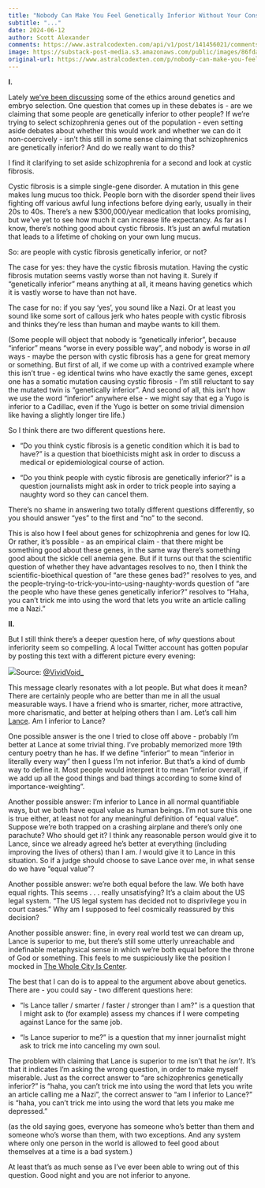 ```yaml
---
title: "Nobody Can Make You Feel Genetically Inferior Without Your Consent"
subtitle: "..."
date: 2024-06-12
author: Scott Alexander
comments: https://www.astralcodexten.com/api/v1/post/141456021/comments?&all_comments=true
image: https://substack-post-media.s3.amazonaws.com/public/images/86fda8fc-232f-4fe7-944c-1750dd193979_828x466.webp
original-url: https://www.astralcodexten.com/p/nobody-can-make-you-feel-genetically
---
```

**I.**

Lately [we’ve been discussing](/p/who-does-polygenic-selection-help) some of the ethics around genetics and embryo selection. One question that comes up in these debates is - are we claiming that some people are genetically inferior to other people? If we’re trying to select schizophrenia genes out of the population - even setting aside debates about whether this would work and whether we can do it non-coercively - isn’t this still in some sense claiming that schizophrenics are genetically inferior? And do we really want to do this?

I find it clarifying to set aside schizophrenia for a second and look at cystic fibrosis.

Cystic fibrosis is a simple single-gene disorder. A mutation in this gene makes lung mucus too thick. People born with the disorder spend their lives fighting off various awful lung infections before dying early, usually in their 20s to 40s. There’s a new $300,000/year medication that looks promising, but we’ve yet to see how much it can increase life expectancy. As far as I know, there’s nothing good about cystic fibrosis. It’s just an awful mutation that leads to a lifetime of choking on your own lung mucus.

So: are people with cystic fibrosis genetically inferior, or not?

The case for yes: they have the cystic fibrosis mutation. Having the cystic fibrosis mutation seems vastly worse than not having it. Surely if “genetically inferior” means anything at all, it means having genetics which it is vastly worse to have than not have.

The case for no: if you say ‘yes’, you sound like a Nazi. Or at least you sound like some sort of callous jerk who hates people with cystic fibrosis and thinks they’re less than human and maybe wants to kill them.

(Some people will object that nobody is “genetically inferior”, because “inferior” means “worse in every possible way”, and nobody is worse in _all_ ways - maybe the person with cystic fibrosis has a gene for great memory or something. But first of all, if we come up with a contrived example where this isn’t true - eg identical twins who have exactly the same genes, except one has a somatic mutation causing cystic fibrosis - I’m still reluctant to say the mutated twin is “genetically inferior”. And second of all, this isn’t how we use the word “inferior” anywhere else - we might say that eg a Yugo is inferior to a Cadillac, even if the Yugo is better on some trivial dimension like having a slightly longer tire life.)

So I think there are two different questions here. 

  * “Do you think cystic fibrosis is a genetic condition which it is bad to have?” is a question that bioethicists might ask in order to discuss a medical or epidemiological course of action. 

  * “Do you think people with cystic fibrosis are genetically inferior?” is a question journalists might ask in order to trick people into saying a naughty word so they can cancel them. 




There’s no shame in answering two totally different questions differently, so you should answer “yes” to the first and “no” to the second.

This is also how I feel about genes for schizophrenia and genes for low IQ. Or rather, it’s possible - as an empirical claim - that there might be something good about these genes, in the same way there’s something good about the sickle cell anemia gene. But if it turns out that the scientific question of whether they have advantages resolves to no, then I think the scientific-bioethical question of “are these genes bad?” resolves to yes, and the people-trying-to-trick-you-into-using-naughty-words question of “are the people who have these genes genetically inferior?” resolves to “Haha, you can’t trick me into using the word that lets you write an article calling me a Nazi.”

**II.**

But I still think there’s a deeper question here, of _why_ questions about inferiority seem so compelling. A local Twitter account has gotten popular by posting this text with a different picture every evening:

[![](https://substackcdn.com/image/fetch/w_1456,c_limit,f_auto,q_auto:good,fl_progressive:steep/https%3A%2F%2Fsubstack-post-media.s3.amazonaws.com%2Fpublic%2Fimages%2Fcbd8c1db-6c01-4a15-a316-b3a091dff458_583x682.png)](https://substackcdn.com/image/fetch/f_auto,q_auto:good,fl_progressive:steep/https%3A%2F%2Fsubstack-post-media.s3.amazonaws.com%2Fpublic%2Fimages%2Fcbd8c1db-6c01-4a15-a316-b3a091dff458_583x682.png)Source: [@VividVoid_](https://twitter.com/VividVoid_)

This message clearly resonates with a lot people. But what does it mean? There are certainly people who are better than me in all the usual measurable ways. I have a friend who is smarter, richer, more attractive, more charismatic, and better at helping others than I am. Let’s call him [Lance](https://www.youtube.com/watch?v=j0BiJRI4GOE). Am I inferior to Lance?

One possible answer is the one I tried to close off above - probably I’m better at Lance at some trivial thing. I’ve probably memorized more 19th century poetry than he has. If we define “inferior” to mean “inferior in literally every way” then I guess I’m not inferior. But that’s a kind of dumb way to define it. Most people would interpret it to mean “inferior overall, if we add up all the good things and bad things according to some kind of importance-weighting”.

Another possible answer: I’m inferior to Lance in all normal quantifiable ways, but we both have equal value as human beings. I’m not sure this one is true either, at least not for any meaningful definition of “equal value”. Suppose we’re both trapped on a crashing airplane and there’s only one parachute? Who should get it? I think any reasonable person would give it to Lance, since we already agreed he’s better at everything (including improving the lives of others) than I am. _I_ would give it to Lance in this situation. So if a judge should choose to save Lance over me, in what sense do we have “equal value”?

Another possible answer: we’re both equal before the law. We both have equal rights. This seems . . . really unsatisfying? It’s a claim about the US legal system. “The US legal system has decided not to disprivilege you in court cases.” Why am I supposed to feel cosmically reassured by this decision?

Another possible answer: fine, in every real world test we can dream up, Lance is superior to me, but there’s still some utterly unreachable and indefinable metaphysical sense in which we’re both equal before the throne of God or something. This feels to me suspiciously like the position I mocked in [The Whole City Is Center](https://slatestarcodex.com/2018/07/18/the-whole-city-is-center/).

The best that I can do is to appeal to the argument above about genetics. There are - you could say - two different questions here:

  * “Is Lance taller / smarter / faster / stronger than I am?” is a question that I might ask to (for example) assess my chances if I were competing against Lance for the same job.

  * “Is Lance superior to me?” is a question that my inner journalist might ask to trick me into canceling my own soul.




The problem with claiming that Lance is superior to me isn’t that he _isn’t_. It’s that it indicates I’m asking the wrong question, in order to make myself miserable. Just as the correct answer to “are schizophrenics genetically inferior?” is “haha, you can’t trick me into using the word that lets you write an article calling me a Nazi”, the correct answer to “am I inferior to Lance?” is “haha, you can’t trick me into using the word that lets you make me depressed.” 

(as the old saying goes, everyone has someone who’s better than them and someone who’s worse than them, with two exceptions. And any system where only one person in the world is allowed to feel good about themselves at a time is a bad system.)

At least that’s as much sense as I’ve ever been able to wring out of this question. Good night and you are not inferior to anyone.
